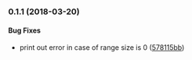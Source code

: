 <a name="0.1.1"></a>
### 0.1.1 (2018-03-20)


#### Bug Fixes

*   print out error in case of range size is 0 ([578115bb](578115bb))



